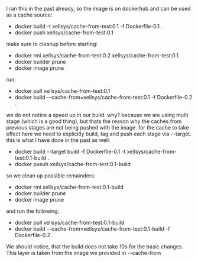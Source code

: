 I ran this in the past already, so the image is on dockerhub and can be used as a cache source:
* docker build -t xellsys/cache-from-test:0.1 -f Dockerfile-0.1 .
* docker push xellsys/cache-from-test:0.1


make sure to cleanup before starting:
* docker rmi xellsys/cache-from-test:0.2 xellsys/cache-from-test:0.1
* docker builder prune
* docker image prune

run:
* docker pull xellsys/cache-from-test:0.1
* docker build --cache-from=xellsys/cache-from-test:0.1 -f Dockerfile-0.2 .

we do not notice a speed up in our build. why? because we are using multi stage (which is a good thing), but thats the reason why the caches from previous stages are not being pushed with the image.
for the cache to take effect here we need to explicitly build, tag and push each stage via --target.
this is what I have done in the past as well:
* docker build --target build -f Dockerfile-0.1 -t xellsys/cache-from-test:0.1-build . 
* docker pusuh xellsys/cache-from-test:0.1-build

so we clean up possible remainders:
* docker rmi xellsys/cache-from-test:0.1-build
* docker builder prune
* docker image prune
 
and run the following:
* docker pull xellsys/cache-from-test:0.1-build
* docker build --cache-from=xellsys/cache-from-test:0.1-build -f Dockerfile-0.2 .

We should notice, that the build does not take 10s for the basic changes. This layer is taken from the image we provided in --cache-from

